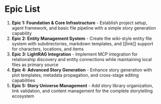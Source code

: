 # Epic List

1. **Epic 1: Foundation & Core Infrastructure** - Establish project setup, agent framework, and basic file pipeline with a simple story generation capability
2. **Epic 2: Entity Management System** - Create the wiki-style entity file system with subdirectories, markdown templates, and [[link]] support for characters, locations, and items
3. **Epic 3: LightRAG Integration** - Implement MCP integration for relationship discovery and entity connections while maintaining local files as primary source
4. **Epic 4: Advanced Story Generation** - Enhance story generation with plot templates, metadata propagation, and cross-stage editing capabilities
5. **Epic 5: Story Universe Management** - Add story library organization, link validation, and content management for the complete storytelling ecosystem
